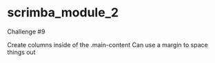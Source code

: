 # scrimba_module_2
Challenge #9  

Create columns inside of the .main-content
Can use a margin to space things out